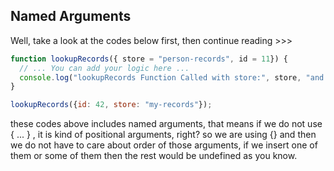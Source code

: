 ## Named Arguments

Well, take a look at the codes below first, then continue reading >>> 

```js
function lookupRecords({ store = "person-records", id = 11}) {
  // ... You can add your logic here ...
  console.log("lookupRecords Function Called with store:", store, "and id:", id);
}

lookupRecords({id: 42, store: "my-records"});
```

these codes above includes named arguments, that means if we do not use { ... } , it is kind of positional arguments, right? so we are using {} and then we do not have to care about order of those arguments, if we insert one of them or some of them then the rest would be undefined as you know.

